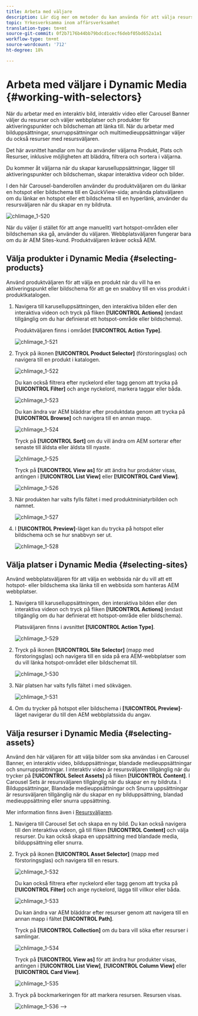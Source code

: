 ```yaml
---
title: Arbeta med väljare
description: Lär dig mer om metoder du kan använda för att välja resurser för interaktiva bilder, interaktiva videor och karusellbanderoller i Dynamic Media.
topic: Yrkesverksamma inom affärsverksamhet
translation-type: tm+mt
source-git-commit: 0f2b7176b44bb79bdcd1cecf6debf05bd652a1a1
workflow-type: tm+mt
source-wordcount: '712'
ht-degree: 18%

---
```



# Arbeta med väljare i Dynamic Media {#working-with-selectors}

När du arbetar med en interaktiv bild, interaktiv video eller Carousel Banner väljer du resurser och väljer webbplatser och produkter för aktiveringspunkter och bildscheman att länka till. När du arbetar med bilduppsättningar, snurruppsättningar och multimedieuppsättningar väljer du också resurser med resursväljaren.

Det här avsnittet handlar om hur du använder väljarna Produkt, Plats och Resurser, inklusive möjligheten att bläddra, filtrera och sortera i väljarna.

Du kommer åt väljarna när du skapar karuselluppsättningar, lägger till aktiveringspunkter och bildscheman, skapar interaktiva videor och bilder.

I den här Carousel-banderollen använder du produktväljaren om du länkar en hotspot eller bildschema till en QuickView-sida; använda platsväljaren om du länkar en hotspot eller ett bildschema till en hyperlänk, använder du resursväljaren när du skapar en ny bildruta.

![chlimage_1-520](assets/chlimage_1-520.png)

När du väljer (i stället för att ange manuellt) vart hotspot-områden eller bildscheman ska gå, använder du väljaren. Webbplatsväljaren fungerar bara om du är AEM Sites-kund. Produktväljaren kräver också AEM.

## Välja produkter i Dynamic Media {#selecting-products}

Använd produktväljaren för att välja en produkt när du vill ha en aktiveringspunkt eller bildschema för att ge en snabbvy till en viss produkt i produktkatalogen.

1. Navigera till karuselluppsättningen, den interaktiva bilden eller den interaktiva videon och tryck på fliken **[!UICONTROL Actions]** (endast tillgänglig om du har definierat ett hotspot-område eller bildschema).

   Produktväljaren finns i området **[!UICONTROL Action Type]**.

   ![chlimage_1-521](assets/chlimage_1-521.png)

1. Tryck på ikonen **[!UICONTROL Product Selector]** (förstoringsglas) och navigera till en produkt i katalogen.

   ![chlimage_1-522](assets/chlimage_1-522.png)

   Du kan också filtrera efter nyckelord eller tagg genom att trycka på **[!UICONTROL Filter]** och ange nyckelord, markera taggar eller båda.

   ![chlimage_1-523](assets/chlimage_1-523.png)

   Du kan ändra var AEM bläddrar efter produktdata genom att trycka på **[!UICONTROL Browse]** och navigera till en annan mapp.

   ![chlimage_1-524](assets/chlimage_1-524.png)

   Tryck på **[!UICONTROL Sort]** om du vill ändra om AEM sorterar efter senaste till äldsta eller äldsta till nyaste.

   ![chlimage_1-525](assets/chlimage_1-525.png)

   Tryck på **[!UICONTROL View as]** för att ändra hur produkter visas, antingen i **[!UICONTROL List View]** eller **[!UICONTROL Card View]**.

   ![chlimage_1-526](assets/chlimage_1-526.png)

1. När produkten har valts fylls fältet i med produktminiatyrbilden och namnet.

   ![chlimage_1-527](assets/chlimage_1-527.png)

1. I **[!UICONTROL Preview]**-läget kan du trycka på hotspot eller bildschema och se hur snabbvyn ser ut.

   ![chlimage_1-528](assets/chlimage_1-528.png)

## Välja platser i Dynamic Media {#selecting-sites}

Använd webbplatsväljaren för att välja en webbsida när du vill att ett hotspot- eller bildschema ska länka till en webbsida som hanteras AEM webbplatser.

1. Navigera till karuselluppsättningen, den interaktiva bilden eller den interaktiva videon och tryck på fliken **[!UICONTROL Actions]** (endast tillgänglig om du har definierat ett hotspot-område eller bildschema).

   Platsväljaren finns i avsnittet **[!UICONTROL Action Type]**.

   ![chlimage_1-529](assets/chlimage_1-529.png)

1. Tryck på ikonen **[!UICONTROL Site Selector]** (mapp med förstoringsglas) och navigera till en sida på era AEM-webbplatser som du vill länka hotspot-området eller bildschemat till.

   ![chlimage_1-530](assets/chlimage_1-530.png)

1. När platsen har valts fylls fältet i med sökvägen.

   ![chlimage_1-531](assets/chlimage_1-531.png)

1. Om du trycker på hotspot eller bildschema i **[!UICONTROL Preview]**-läget navigerar du till den AEM webbplatssida du angav.

## Välja resurser i Dynamic Media {#selecting-assets}

Använd den här väljaren för att välja bilder som ska användas i en Carousel Banner, en interaktiv video, bilduppsättningar, blandade medieuppsättningar och snurruppsättningar. I interaktiv video är resursväljaren tillgänglig när du trycker på **[!UICONTROL Select Assets]** på fliken **[!UICONTROL Content]**. I Carousel Sets är resursväljaren tillgänglig när du skapar en ny bildruta. I Bilduppsättningar, Blandade medieuppsättningar och Snurra uppsättningar är resursväljaren tillgänglig när du skapar en ny bilduppsättning, blandad medieuppsättning eller snurra uppsättning.

Mer information finns även i [Resursväljaren](/help/assets/search-assets.md#assetselector).

1. Navigera till Carousel Set och skapa en ny bild. Du kan också navigera till den interaktiva videon, gå till fliken **[!UICONTROL Content]** och välja resurser. Du kan också skapa en uppsättning med blandade media, bilduppsättning eller snurra.
1. Tryck på ikonen **[!UICONTROL Asset Selector]** (mapp med förstoringsglas) och navigera till en resurs.

   ![chlimage_1-532](assets/chlimage_1-532.png)

   Du kan också filtrera efter nyckelord eller tagg genom att trycka på **[!UICONTROL Filter]** och ange nyckelord, lägga till villkor eller båda.

   ![chlimage_1-533](assets/chlimage_1-533.png)

   Du kan ändra var AEM bläddrar efter resurser genom att navigera till en annan mapp i fältet **[!UICONTROL Path]**.

   Tryck på **[!UICONTROL Collection]** om du bara vill söka efter resurser i samlingar.

   ![chlimage_1-534](assets/chlimage_1-534.png)

   Tryck på **[!UICONTROL View as]** för att ändra hur produkter visas, antingen i **[!UICONTROL List View]**, **[!UICONTROL Column View]** eller **[!UICONTROL Card View]**.

   ![chlimage_1-535](assets/chlimage_1-535.png)

1. Tryck på bockmarkeringen för att markera resursen. Resursen visas.

   ![chlimage_1-536](assets/chlimage_1-536.png)
-->
